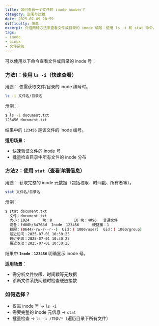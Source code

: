 ```yaml
---
title: 如何查看一个文件的 inode number？
category: 部署与运维
date: 2025-07-09 20:59
difficulty: 简单
excerpt: 介绍两种方法来查看文件或目录的 inode 编号：使用 ls -i 和 stat 命令。
tags:
- inode
- Linux
- 文件系统
---
```

可以使用以下命令查看文件或目录的 inode 号：

### 方法1：使用 `ls -i`（快速查看）

用途： 仅需获取文件/目录的 inode 编号时。
```bash
ls -i 文件名/目录名
```
示例：
```bash
$ ls -i document.txt
123456 document.txt
```
结果中的 `123456` 是该文件的 inode 编号。

**适用场景**：
- 快速验证文件的 inode 号
- 批量检查目录中所有文件的 inode 分布

### 方法2：使用 `stat`（查看详细信息）

用途： 获取完整的 inode 元数据（包括权限、时间戳、所有者等）。
```bash
stat 文件名/目录名
```
示例：
```bash
$ stat document.txt
  文件：document.txt
  大小：1024      块：8          IO 块：4096   普通文件
  设备：fd00h/64768d  Inode：123456      硬链接：1
  权限：(0644/-rw-r--r--)  Uid：( 1000/user)  Gid：( 1000/group)
  最近访问：2025-07-01 10:30:25
  最近更改：2025-07-01 10:30:25
  最近改动：2025-07-01 10:30:25
```
结果中 **`Inode：123456`** 明确显示 inode 号。

**适用场景**：
- 需分析文件权限、时间戳等元数据
- 诊断文件系统问题时检查硬链接数

### 如何选择？

- 仅需 inode 号 → `ls -i`  
- 需要完整的 inode 元信息 → `stat`  
- 批量检查 → `ls -i /目录/*`（遍历目录下所有文件）

